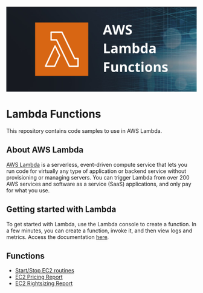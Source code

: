 ![](images/cover_lambda.png)

# Lambda Functions

This repository contains code samples to use in AWS Lambda.

## About AWS Lambda

[AWS Lambda](https://aws.amazon.com/lambda/?nc1=h_ls) is a serverless, event-driven compute service that lets you run code for virtually any type of application or backend service without provisioning or managing servers. You can trigger Lambda from over 200 AWS services and software as a service (SaaS) applications, and only pay for what you use.

## Getting started with Lambda

To get started with Lambda, use the Lambda console to create a function. In a few minutes, you can create a function, invoke it, and then view logs and metrics. Access the documentation [here](https://docs.aws.amazon.com/lambda/latest/dg/getting-started.html).

## Functions

- [Start/Stop EC2 routines](https://github.com/isaque21/lambda/tree/main/start-stop-routines)
- [EC2 Pricing Report](https://github.com/isaque21/lambda/tree/main/get-price)
- [EC2 Rightsizing Report](https://github.com/isaque21/lambda/tree/main/get-recommendations)